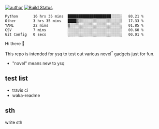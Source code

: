 [![author](https://img.shields.io/badge/author-ysq-green)](https://github.com/Yang-Shiqin)
[![Build Status](https://app.travis-ci.com/Yang-Shiqin/testall.svg?branch=main)](https://app.travis-ci.com/Yang-Shiqin/testall)

<!--START_SECTION:waka-->

```txt
Python       16 hrs 35 mins  ████████████████████░░░░░   80.21 %
Other        3 hrs 35 mins   ████▒░░░░░░░░░░░░░░░░░░░░   17.33 %
YAML         22 mins         ▒░░░░░░░░░░░░░░░░░░░░░░░░   01.85 %
CSV          7 mins          ░░░░░░░░░░░░░░░░░░░░░░░░░   00.60 %
Git Config   0 secs          ░░░░░░░░░░░░░░░░░░░░░░░░░   00.01 %
```

<!--END_SECTION:waka-->

Hi there 👋

This repo is intended for ysq to test out various novel<sup>*</sup> gadgets just for fun.

- "novel" means new to ysq

## test list
- travis ci
- waka-readme


## sth
write sth

